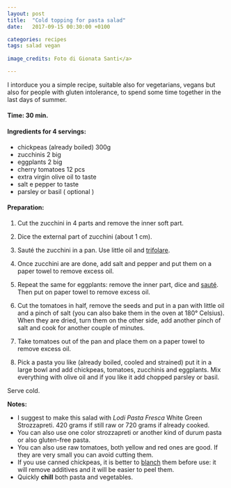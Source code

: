 ```yaml
---
layout: post
title:  "Cold topping for pasta salad"
date:   2017-09-15 00:30:00 +0100

categories: recipes
tags: salad vegan
   
image_credits: Foto di Gionata Santi</a>

---
```


I intorduce you a simple recipe, suitable also for vegetarians, vegans but also for people with gluten intolerance, to spend some time together in the last days of summer.

<!--continua-->

#### Time: 30 min.

#### Ingredients for 4 servings:

* chickpeas (already boiled) 300g
* zucchinis  2 big
* eggplants 2 big
* cherry tomatoes 12 pcs
* extra virgin olive oil to taste
* salt e pepper to taste
* parsley or basil ( optional )

#### Preparation:

1. Cut the zucchini in 4 parts and remove the inner soft part.
2. Dice the external part of zucchini (about 1 cm).
3. Sauté the zucchini in a pan. Use little oil and [trifolare](/en/2017/08/30/trifolare.html).
4. Once zucchini are are done, add salt and pepper and put them on a paper towel to remove excess oil.

5. Repeat the same for eggplants: remove the inner part, dice and [sauté](/en/2017/08/30/trifolare.html). Then put on paper towel to remove excess oil.

6. Cut the tomatoes in half, remove the seeds and put in a pan with little oil and a pinch of salt (you can also bake them in the oven at 180° Celsius). When they are dried, turn them on the other side, add another pinch of salt and cook for another couple of minutes.

7. Take tomatoes out of the pan and place them on a paper towel to remove excess oil.

8. Pick a pasta you like (already boiled, cooled and strained) put it in a large bowl and add chickpeas, tomatoes, zucchinis and eggplants. Mix everything with olive oil and if you like it add chopped parsley or basil.

Serve cold.


**Notes:**

* I suggest to make this salad with *Lodi Pasta Fresca* White Green Strozzapreti. 420 grams if still raw or 720 grams if already cooked.
* You can also use one color strozzapreti or another kind of durum pasta or also gluten-free pasta.
* You can also use raw tomatoes, both yellow and red ones are good. If they are very small you can avoid cutting them.
* If you use canned chickpeas, it is better to [blanch](/en/2017/08/29/sbianchire) them before use: it will remove additives and it will be easier to peel them.
* Quickly **chill** both pasta and vegetables.


